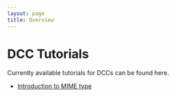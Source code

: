 ```yaml
---
layout: page
title: Overview
---
```



DCC Tutorials
==============

Currently available tutorials for DCCs can be found here.

  - [Introduction to MIME type](MIME_types.md)
  
